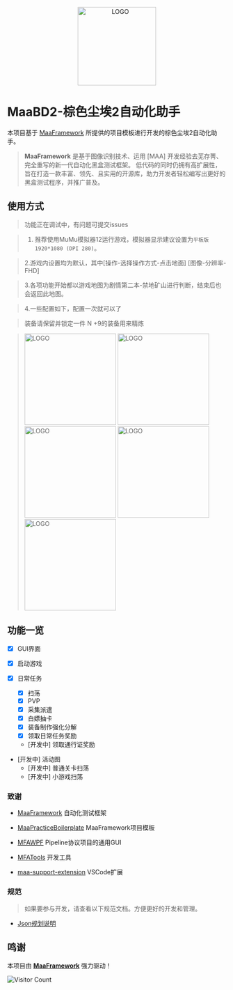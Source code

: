 <!-- markdownlint-disable MD033 MD041 -->
<p align="center">
  <img alt="LOGO" src="https://github.com/JZPPP/MaaBD2/blob/main/logo.png" width="180" height="180" />
</p>

# MaaBD2-棕色尘埃2自动化助手

</div>

本项目基于 [MaaFramework](https://github.com/MaaXYZ/MaaFramework) 所提供的项目模板进行开发的棕色尘埃2自动化助手。

> **MaaFramework** 是基于图像识别技术、运用 [MAA] 开发经验去芜存菁、完全重写的新一代自动化黑盒测试框架。
> 低代码的同时仍拥有高扩展性，旨在打造一款丰富、领先、且实用的开源库，助力开发者轻松编写出更好的黑盒测试程序，并推广普及。




## 使用方式

 
 > 功能正在调试中，有问题可提交issues

 > 1. 推荐使用MuMu模拟器12运行游戏，模拟器显示建议设置为`平板版 1920*1080 (DPI 280)`。

 > 2.游戏内设置均为默认，其中[操作-选择操作方式-点击地面] [图像-分辨率-FHD]

 > 3.各项功能开始都以游戏地图为剧情第二本-禁地矿山进行判断，结束后也会返回此地图。

 > 4.一些配置如下，配置一次就可以了

 > 装备请保留并锁定一件 N +9的装备用来精炼

 > <img alt="LOGO" src="https://github.com/JZPPP/MaaBD2/blob/main/1.png"  width="210px"/>
 > <img alt="LOGO" src="https://github.com/JZPPP/MaaBD2/blob/main/2.png"  width="210px"/>
 > <img alt="LOGO" src="https://github.com/JZPPP/MaaBD2/blob/main/3.png"  width="210px"/>
 > <img alt="LOGO" src="https://github.com/JZPPP/MaaBD2/blob/main/4.png"  width="210px"/>
 > <img alt="LOGO" src="https://github.com/JZPPP/MaaBD2/blob/main/5.png"  width="210px"/>
 

## 功能一览

* [X] GUI界面 

* [X] 启动游戏 

* [X] 日常任务
  * [X] 扫荡 
  * [X] PVP 
  * [X] 采集派遣 
  * [X] 白嫖抽卡 
  * [X] 装备制作强化分解 
  * [X] 领取日常任务奖励 
  * [开发中] 领取通行证奖励 

* [开发中] 活动图
  * [开发中] 普通关卡扫荡
  * [开发中] 小游戏扫荡

### 致谢

- [MaaFramework](https://github.com/MaaXYZ/MaaFramework) 自动化测试框架

- [MaaPracticeBoilerplate](https://github.com/MaaXYZ/MaaPracticeBoilerplate) MaaFramework项目模板

- [MFAWPF](https://github.com/SweetSmellFox/MFAWPF) Pipeline协议项目的通用GUI
- [MFATools](https://github.com/SweetSmellFox/MFATools) 开发工具
- [maa-support-extension](https://github.com/neko-para/maa-support-extension) VSCode扩展
### 规范
> 如果要参与开发，请查看以下规范文档。方便更好的开发和管理。

- [Json规划说明](/docs/Json文件说明.md)


## 鸣谢

本项目由 **[MaaFramework](https://github.com/MaaXYZ/MaaFramework)** 强力驱动！


![Visitor Count](https://profile-counter.glitch.me/JZPPP/count.svg)
